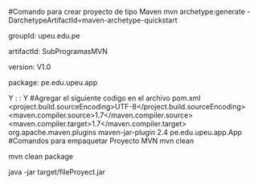#Comando para crear proyecto de tipo Maven
mvn archetype:generate -DarchetypeArtifactId=maven-archetype-quickstart

groupId: upeu.edu.pe

artifactId: SubProgramasMVN

version: V1.0

package: pe.edu.upeu.app

Y : : Y
#Agregar el siguiente codigo en el archivo pom.xml
  <properties>
  <project.build.sourceEncoding>UTF-8</project.build.sourceEncoding>
  <maven.compiler.source>1.7</maven.compiler.source>
  <maven.compiler.target>1.7</maven.compiler.target>
  </properties> 
<build>
  <plugins>
    <plugin>
    <!-- Build an executable JAR -->
    <groupId>org.apache.maven.plugins</groupId>
    <artifactId>maven-jar-plugin</artifactId>
    <version>2.4</version>
    <configuration>
    <archive>
    <manifest>
    <mainClass>pe.edu.upeu.app.App</mainClass>
    </manifest>
    </archive>
    </configuration>
    </plugin>
  </plugins>
</build>
#Comandos para empaquetar Proyecto MVN
mvn clean

mvn clean package

java -jar target/fileProyect.jar